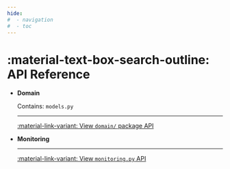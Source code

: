 ```yaml
---
hide:
#  - navigation
#  - toc
---
```


# :material-text-box-search-outline: **API** Reference

<div class="grid cards" markdown>


-   __Domain__&nbsp;&nbsp;

    Contains: `models.py`

    ---

    [:material-link-variant: View `domain/` package API](domain/)

-   __Monitoring__&nbsp;&nbsp;

    ---

    [:material-link-variant: View `monitoring.py` API](monitoring.md)

</div>
